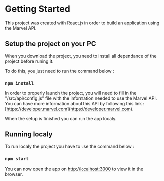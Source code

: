 # Getting Started

This project was created with React.js in order to build an application using the Marvel API.

## Setup the project on your PC

When you download the project, you need to install all dependance of the project before runing it. 

To do this, you just need to run the command below :

### `npm install`

In order to properly launch the project, you will need to fill in the "/src/api/config.js" file with the information needed to use the Marvel API.
You can have more information about this API by following this link : [https://developer.marvel.com](https://developer.marvel.com).

When the setup is finished you can run the app localy.

## Running localy

To run localy the project you have to use the command below :

### `npm start`

You can now open the app on [http://localhost:3000](http://localhost:3000) to view it in the browser.
